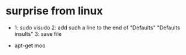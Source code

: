 # surprise from linux
* 1: sudo visudo
  2: add such a line to the end of "Defaults"
	"Defaults insults"
  3: save file

* apt-get moo
